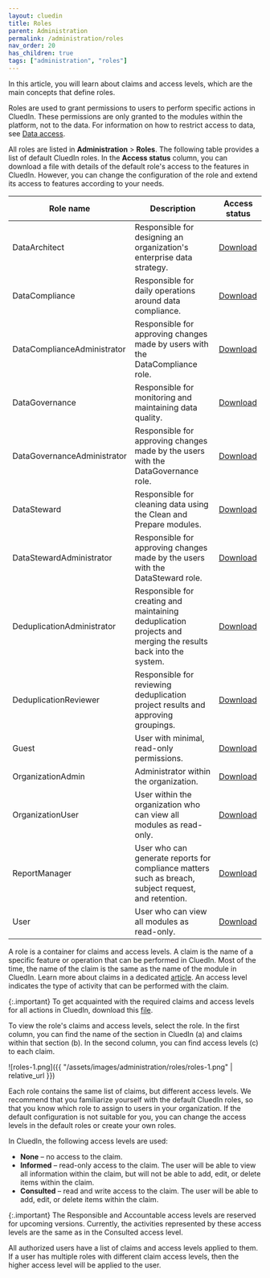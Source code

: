 ```yaml
---
layout: cluedin
title: Roles
parent: Administration
permalink: /administration/roles
nav_order: 20
has_children: true
tags: ["administration", "roles"]
---
```


In this article, you will learn about claims and access levels, which are the main concepts that define roles.

Roles are used to grant permissions to users to perform specific actions in CluedIn. These permissions are only granted to the modules within the platform, not to the data. For information on how to restrict access to data, see [Data access](/administration/user-access/data-access).

All roles are listed in **Administration** > **Roles**. The following table provides a list of default CluedIn roles. In the **Access status** column, you can download a file with details of the default role's access to the features in CluedIn. However, you can change the configuration of the role and extend its access to features according to your needs.

| Role name | Description | Access status |
|--|--|--|
| DataArchitect | Responsible for designing an organization's enterprise data strategy. | <a href="/assets/other/claims/DataArchitect.xlsx" download>Download</a> |
| DataCompliance | Responsible for daily operations around data compliance. | <a href="/assets/other/claims/DataCompliance.xlsx" download>Download</a> |
| DataComplianceAdministrator | Responsible for approving changes made by users with the DataCompliance role. | <a href="/assets/other/claims/DataComplianceAdministrator.xlsx" download>Download</a> |
| DataGovernance | Responsible for monitoring and maintaining data quality. | <a href="/assets/other/claims/DataGovernance.xlsx" download>Download</a> |
| DataGovernanceAdministrator | Responsible for approving changes made by the users with the DataGovernance role. | <a href="/assets/other/claims/DataGovernanceAdministrator.xlsx" download>Download</a> |
| DataSteward | Responsible for cleaning data using the Clean and Prepare modules. | <a href="/assets/other/claims/DataSteward.xlsx" download>Download</a> |
| DataStewardAdministrator | Responsible for approving changes made by the users with the DataSteward role. | <a href="/assets/other/claims/DataStewardAdministrator.xlsx" download>Download</a> |
| DeduplicationAdministrator | Responsible for creating and maintaining deduplication projects and merging the results back into the system. | <a href="/assets/other/claims/DeduplicationAdministrator.xlsx" download>Download</a> |
| DeduplicationReviewer | Responsible for reviewing deduplication project results and approving groupings. | <a href="/assets/other/claims/DeduplicationReviewer.xlsx" download>Download</a> |
| Guest | User with minimal, read-only permissions. | <a href="/assets/other/claims/Guest.xlsx" download>Download</a> |
| OrganizationAdmin | Administrator within the organization. | <a href="/assets/other/claims/OrganizationAdmin.xlsx" download>Download</a> |
| OrganizationUser | User within the organization who can view all modules as read-only. | <a href="/assets/other/claims/OrganizationUser.xlsx" download>Download</a> |
| ReportManager | User who can generate reports for compliance matters such as breach, subject request, and retention. | <a href="/assets/other/claims/ReportManager.xlsx" download>Download</a> |
| User | User who can view all modules as read-only. | <a href="/assets/other/claims/User.xlsx" download>Download</a> |

A role is a container for claims and access levels. A claim is the name of a specific feature or operation that can be performed in CluedIn. Most of the time, the name of the claim is the same as the name of the module in CluedIn. Learn more about claims in a dedicated [article](/administration/roles/claims). An access level indicates the type of activity that can be performed with the claim.

{:.important}
To get acquainted with the required claims and access levels for all actions in CluedIn, download this <a href="../../../assets/other/Claims-V1.xlsx" download>file</a>.

To view the role's claims and access levels, select the role. In the first column, you can find the name of the section in CluedIn (a) and claims within that section (b). In the second column, you can find access levels (c) to each claim.

![roles-1.png]({{ "/assets/images/administration/roles/roles-1.png" | relative_url }})

Each role contains the same list of claims, but different access levels. We recommend that you familiarize yourself with the default CluedIn roles, so that you know which role to assign to users in your organization. If the default configuration is not suitable for you, you can change the access levels in the default roles or create your own roles.

In CluedIn, the following access levels are used:

- **None** – no access to the claim.
- **Informed** – read-only access to the claim. The user will be able to view all information within the claim, but will not be able to add, edit, or delete items within the claim.
- **Consulted** – read and write access to the claim. The user will be able to add, edit, or delete items within the claim.

{:.important}
The Responsible and Accountable access levels are reserved for upcoming versions. Currently, the activities represented by these access levels are the same as in the Consulted access level.

All authorized users have a list of claims and access levels applied to them. If a user has multiple roles with different claim access levels, then the higher access level will be applied to the user.